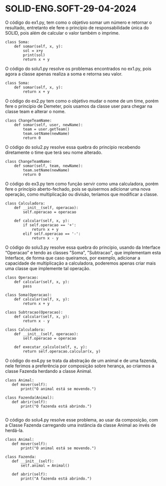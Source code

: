 # SOLID-ENG.SOFT-29-04-2024

O código do ex1.py, tem como o objetivo somar um número e retornar o resultado, entretanto ele fere o princípio de responsabilidade única do SOLID, pois além de calcular o valor também o imprime.

```python:
class Soma:
    def somar(self, x, y):
        sol = x+y
        print(sol)
        return x + y
```


O código do solu1.py resolve os problemas encontrados no ex1.py, pois agora a classe apenas realiza a soma e retorna seu valor.

```python:
class Soma:
    def somar(self, x, y):
        return x + y
```

O código do ex2.py tem como o objetivo mudar o nome de um time, porém fere o princípio de Demeter, pois usamos da classe user para chegar na classe team e alterar o nome.

```python:
class ChangeTeamName:
    def somar(self, user, newName):
        team = user.getTeam()
        team.setName(newName)
        return 0
```

O código do solu2.py resolve essa quebra do princípio recebendo diretamente o time que terá seu nome alterado.

```python:
class ChangeTeamName:
    def somar(self, team, newName):
        team.setName(newName)
        return 0
```

O código do ex3.py tem como função servir como uma calculadora, porém fere o princípio aberto-fechado, pois se quisermos adicionar uma nova operação, como multiplicação ou divisão, teríamos que modificar a classe.

```python:
class Calculadora:
    def __init__(self, operacao):
        self.operacao = operacao
    
    def calcular(self, x, y):
        if self.operacao == '+':
            return x + y
        elif self.operacao == '-':
            return x - y
```

O código do solu3.py resolve essa quebra do princípio, usando da Interface “Operacao” e tendo as classes "Soma", "Subtracao", que implementam esta Interface, de forma que caso queiramos, por exemplo, adicionar a capacidade de multiplicação a calculadora, poderemos apenas criar mais uma classe que implemente tal operação.

```python:
class Operacao:
    def calcular(self, x, y):
        pass

class Soma(Operacao):
    def calcular(self, x, y):
        return x + y

class Subtracao(Operacao):
    def calcular(self, x, y):
        return x - y

class Calculadora:
    def __init__(self, operacao):
        self.operacao = operacao
    
    def executar_calculo(self, x, y):
        return self.operacao.calcular(x, y)
```

 O código do ex4.py se trata da abstração de um animal e de uma fazenda, nele ferimos a preferência por composição sobre herança, ao criarmos a classe Fazenda herdando a classe Animal.

 ```python:
class Animal:
    def mover(self):
        print("O animal está se movendo.")

class Fazenda(Animal):
    def abrir(self):
        print("O fazenda está abrindo.")


```

 O código do solu4.py resolve esse problema, ao usar da composição, com a Classe Fazenda carregando uma instância da classe Animal ao invés de herdá-la.

 ```python:
class Animal:
    def mover(self):
        print("O animal está se movendo.")

class Fazenda:
    def __init__(self):
        self.animal = Animal()

    def abrir(self):
        print("A fazenda está abrindo.")
```

